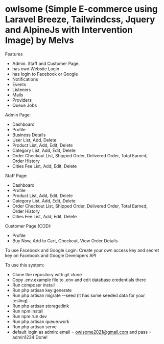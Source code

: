 # owlsome (Simple E-commerce using Laravel Breeze, Tailwindcss, Jquery and AlpineJs with Intervention Image) by Melvs

Features
- Admin. Staff and Customer Page.
- has own Website Login
- has login to Facebook or Google
-  Notifications
-  Events
-  Listeners
-  Mails
-  Providers
-  Queue Jobs

Admin Page:
- Dashboard
- Profile
- Business Details
- User List, Add, Delete
- Product List, Add, Edit, Delete
- Category List, Add, Edit, Delete
- Order Checkout List, Shipped Order, Delivered Order, Total Earned, Order History
- Cities Fee List, Add, Edit, Delete

Staff Page:
- Dashboard
- Profile
- Product List, Add, Edit, Delete
- Category List, Add, Edit, Delete
- Order Checkout List, Shipped Order, Delivered Order, Total Earned, Order History
- Cities Fee List, Add, Edit, Delete

Customer Page (COD):
- Profile
- Buy Now, Add to Cart, Checkout, View Order Details

To use Facebook and Google Login:
Create your own access key and secret key on Facebook and Google Developers API

To use this system:
- Clone the repository with git clone
- Copy .env.example file to .env and edit database credentials there
- Run composer install
- Run php artisan key:generate
- Run php artisan migrate --seed (it has some seeded data for your testing)
- Run php artisan storage:link
- Run npm install
- Run npm run dev
- Run php artisan queue:work
- Run php artisan serve
- default login as admin: email = owlsome2021@gmail.com and pass = admin1234
Done!
